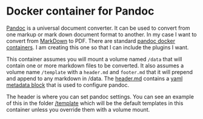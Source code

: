 # Docker container for Pandoc

[Pandoc](https://pandoc.org/MANUAL.html) is a universal document converter. It can be used to convert from one markup or mark down document format to another.  In my case I want to convert from [MarkDown](https://pandoc.org/MANUAL.html#pandocs-markdown) to PDF.   There are standard [pandoc docker containers](https://github.com/pandoc/dockerfiles).  I am creating this one so that I can include the plugins I want.

This container assumes you will mount a volume named `/data` that will contain one or more markdown files to be converted.  It also assumes a volume name `/template` with a `header.md` and `footer.md` that it will prepend and append to any markdown in /data.  The [header.md](./template/header.md) contains a [yaml metadata block](https://www.uv.es/wikibase/doc/cas/pandoc_manual_2.7.3.wiki?98) that is used to configure pandoc. 

The header is where you can set pandoc settings.  You can see an example of this in the folder [/template](./template/) which will be the default templates in this container unless you override them with a volume mount.

